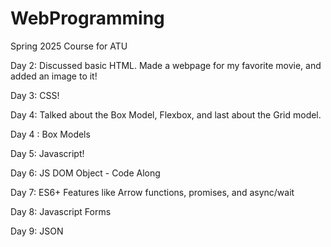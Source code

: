 # WebProgramming
Spring 2025 Course for ATU

Day 2: Discussed basic HTML. Made a webpage for my favorite movie,
and added an image to it! 

Day 3: CSS! 

Day 4: Talked about the Box Model, Flexbox, and last about the Grid model.

Day 4 : Box Models

Day 5: Javascript!

Day 6: JS DOM Object - Code Along

Day 7: ES6+ Features like Arrow functions, promises, and async/wait

Day 8: Javascript Forms

Day 9: JSON